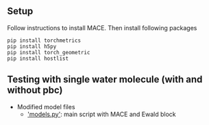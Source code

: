 ## Setup

Follow instructions to install MACE. Then install following packages

```
pip install torchmetrics
pip install h5py
pip install torch_geometric
pip install hostlist
```

## Testing with single water molecule (with and without pbc)

* Modified model files
    * ['models.py'](mace_train/mace/modules/models.py): main script with MACE and Ewald block
    
